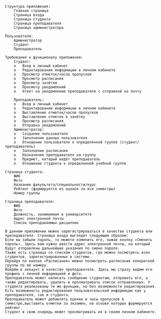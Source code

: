 	Структура приложения:
  		Главная страница
		Страница входа
  		Страница студента
		Страница преподавателя
		Страница администратора
  
	Пользователи:
		Администратор
		Студент
		Преподаватель
  
	Требования к функционалу приложения:
  		Студент:
	    o	Вход в личный кабинет
	    o	Редактирование информации в личном кабинете
	    o	Просмотр отметок/часов пропусков
	    o	Просмотр расписания
	    o	Просмотр зачётки
	    o	Просмотр уведомлений 
	    o	Ответ на уведомление преподавателя с отправкой на почту
    
		Преподаватель:
	    o	Вход в личный кабинет 
	    o	Редактировании информации в личном кабинете
	    o	Выставление отметок/часов пропусков 
	    o	Выставление отметок в зачётку
	    o	Просмотр расписания 
	    o	Отправка уведомлений
  		Администратор:
	    o	Создание пользователя
	    o	Заполнение данных пользователя 
	    o	Отношение пользователя к определенной группе (студент/преподаватель)
	    o	Заполнение расписания
	    o	Назначение преподавателя на группу
	    o	Предмет, который ведёт преподаватель
	    o	Отношение студента к определенной учебной группе
    
	Страница студента:
  		ФИО
  		Фото
  		Название факультета/специальности/курс
  		Рейтинг (формируется из оценок за все семестры)
  		Номер группы 
  
  	Страница преподавателя:
  		ФИО
  		Фото
  		Должность, занимаемая в университете
  		Адрес электронной почты
  		Список преподаваемых дисциплин
  
	В данном приложении можно зарегистрироваться в качестве студента или преподавателя. Страница входа выглядит следующим образом:
	Если вы забыли пароль, то можете изменить его, нажав кнопку «Сменить пароль». Здесь вам нужно ввести адрес электронной почты, на который будут отправлены дальнейшие указания по смене пароля.
	Также есть страница со списком студентов, где можно посмотреть всех студентов, зарегистрированных в системе.
	Перейдя по кнопке «Расписания» можно посмотреть расписание конкретной группы по её номеру.
	Войдём в аккаунт в качестве преподавателя. Здесь мы стразу видим его профиль с личной информацией и фото.
	Преподаватель может написать сообщение студентам, отправить его, а также редактировать, удалить и просматривать список отправленных. У студента реализованы те же функции, но без возможности редактирования.
	Есть возможность редактирования пользовательской информации как у преподавателя, так и студента.
	Преподаватель может добавлять оценки и часы пропусков в семестре,выставить отметки за экзамен, на основе которых формируется рейтинг. 
	Студент в свою очередь может просматривать их в своем личном кабинете.
